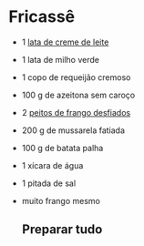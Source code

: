 # Fricassê



- 1 [lata de creme de leite](https://blog.tudogostoso.com.br/cardapios/receitas-faceis/receitas-salgadas-com-creme-de-leite/)

- 1 lata de milho verde

- 1 copo de requeijão cremoso

- 100 g de azeitona sem caroço

- 2 [peitos de frango desfiados](https://blog.tudogostoso.com.br/dicas-de-cozinha/tecnicas-para-desfiar-frango-em-casa-de-maneira-facil/)

- 200 g de mussarela fatiada

- 100 g de batata palha

- 1 xícara de água

- 1 pitada de sal

- muito frango mesmo

  ##	Preparar tudo

  